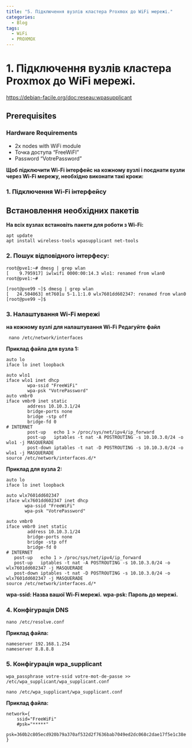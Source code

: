 ```yaml
---
title: "5. Підключення вузлів кластера Proxmox до WiFi мережі."
categories:
  - Blog
tags:
  - WiFi
  - PROXMOX
---
```


# 1. Підключення вузлів кластера Proxmox до WiFi мережі.

https://debian-facile.org/doc:reseau:wpasupplicant

## Prerequisites

### Hardware Requirements
- 2x nodes with WiFi module
- Точка доступа “FreeWiFI”
- Password “VotrePassword”

**Щоб підключити Wi-Fi інтерфейс на кожному вузлі і поєднати вузли через Wi-Fi мережу, необхідно виконати такі кроки:**

### 1. Підключення Wi-Fi інтерфейсу

## Встановлення необхідних пакетів

**На всіх вузлах встановіть пакети для роботи з Wi-Fi:**
```
apt update
apt install wireless-tools wpasupplicant net-tools
```
### 2. Пошук відповідного інтерфесу:
```
root@pve1:~# dmesg | grep wlan
[    9.795917] iwlwifi 0000:00:14.3 wlo1: renamed from wlan0
root@pve1:~#

[root@pve99 ~]$ dmesg | grep wlan
[   24.504063] mt7601u 5-1.1:1.0 wlx7601dd602347: renamed from wlan0
[root@pve99 ~]$
```
### 3. Налаштування Wi-Fi мережі

**на кожному вузлі для налаштування Wi-Fi**
**Редагуйте файл**
```
 nano /etc/network/interfaces
```
**Приклад файла для вузла 1:**
```
auto lo
iface lo inet loopback

auto wlo1
iface wlo1 inet dhcp
        wpa-ssid "FreeWiFi"
        wpa-psk "VotrePassword"
auto vmbr0
iface vmbr0 inet static
        address 10.10.3.1/24
        bridge-ports none
        bridge -stp off
        bridge-fd 0
# INTERNET
        post-up   echo 1 > /proc/sys/net/ipv4/ip_forward
        post-up   iptables -t nat -A POSTROUTING -s 10.10.3.0/24 -o wlo1 -j MASQUERADE
        post-down iptables -t nat -D POSTROUTING -s 10.10.3.0/24 -o wlo1 -j MASQUERADE
source /etc/network/interfaces.d/*
```
**Приклад для вузла 2:**
```
auto lo
iface lo inet loopback

auto wlx7601dd602347
iface wlx7601dd602347 inet dhcp
       wpa-ssid "FreeWiFi"
       wpa-psk "VotrePassword"

auto vmbr0
iface vmbr0 inet static
        address 10.10.3.1/24
        bridge-ports none
        bridge -stp off
        bridge-fd 0
# INTERNET
   post-up   echo 1 > /proc/sys/net/ipv4/ip_forward
   post-up   iptables -t nat -A POSTROUTING -s 10.10.3.0/24 -o wlx7601dd602347 -j MASQUERADE
   post-down iptables -t nat -D POSTROUTING -s 10.10.3.0/24 -o wlx7601dd602347 -j MASQUERADE
source /etc/network/interfaces.d/*
```
**wpa-ssid: Назва вашої Wi-Fi мережі.**
**wpa-psk: Пароль до мережі.**

### 4. Конфігурація DNS
```
nano /etc/resolve.conf
```
**Приклад файла:**
```
nameserver 192.168.1.254
nameserver 8.8.8.8 
```
### 5. Конфігурація wpa_supplicant
```
wpa_passphrase votre-ssid votre-mot-de-passe >> /etc/wpa_supplicant/wpa_supplicant.conf
```

```
nano /etc/wpa_supplicant/wpa_supplicant.conf
```
**Приклад файла:**
```
network={
	ssid="FreeWiFi"
	#psk="*****"
	psk=360b2c805ecd920b79a370af532d2f7636bab7049ed2dc068c2dae17f5e1c38e
}
```

